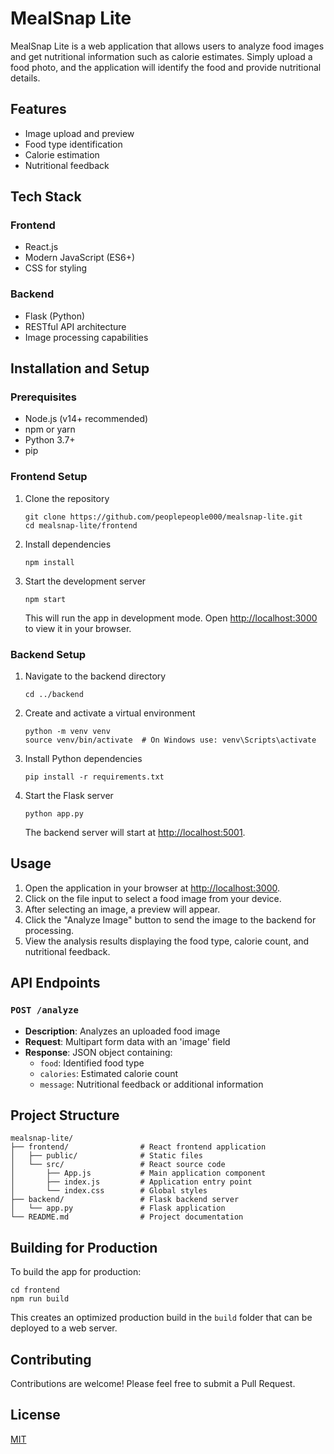 # MealSnap Lite

MealSnap Lite is a web application that allows users to analyze food images and get nutritional information such as calorie estimates. Simply upload a food photo, and the application will identify the food and provide nutritional details.

## Features

- Image upload and preview
- Food type identification
- Calorie estimation
- Nutritional feedback

## Tech Stack

### Frontend
- React.js
- Modern JavaScript (ES6+)
- CSS for styling

### Backend
- Flask (Python)
- RESTful API architecture
- Image processing capabilities

## Installation and Setup

### Prerequisites
- Node.js (v14+ recommended)
- npm or yarn
- Python 3.7+
- pip

### Frontend Setup
1. Clone the repository
   ```
   git clone https://github.com/peoplepeople000/mealsnap-lite.git
   cd mealsnap-lite/frontend
   ```

2. Install dependencies
   ```
   npm install
   ```

3. Start the development server
   ```
   npm start
   ```
   This will run the app in development mode. Open [http://localhost:3000](http://localhost:3000) to view it in your browser.

### Backend Setup
1. Navigate to the backend directory
   ```
   cd ../backend
   ```

2. Create and activate a virtual environment
   ```
   python -m venv venv
   source venv/bin/activate  # On Windows use: venv\Scripts\activate
   ```

3. Install Python dependencies
   ```
   pip install -r requirements.txt
   ```

4. Start the Flask server
   ```
   python app.py
   ```
   The backend server will start at [http://localhost:5001](http://localhost:5001).

## Usage

1. Open the application in your browser at [http://localhost:3000](http://localhost:3000).
2. Click on the file input to select a food image from your device.
3. After selecting an image, a preview will appear.
4. Click the "Analyze Image" button to send the image to the backend for processing.
5. View the analysis results displaying the food type, calorie count, and nutritional feedback.

## API Endpoints

### `POST /analyze`
- **Description**: Analyzes an uploaded food image
- **Request**: Multipart form data with an 'image' field
- **Response**: JSON object containing:
  - `food`: Identified food type
  - `calories`: Estimated calorie count
  - `message`: Nutritional feedback or additional information

## Project Structure

```
mealsnap-lite/
├── frontend/                # React frontend application
│   ├── public/              # Static files
│   └── src/                 # React source code
│       ├── App.js           # Main application component
│       ├── index.js         # Application entry point
│       └── index.css        # Global styles
├── backend/                 # Flask backend server
│   └── app.py               # Flask application
└── README.md                # Project documentation
```

## Building for Production

To build the app for production:

```
cd frontend
npm run build
```

This creates an optimized production build in the `build` folder that can be deployed to a web server.

## Contributing

Contributions are welcome! Please feel free to submit a Pull Request.

## License

[MIT](https://choosealicense.com/licenses/mit/)
